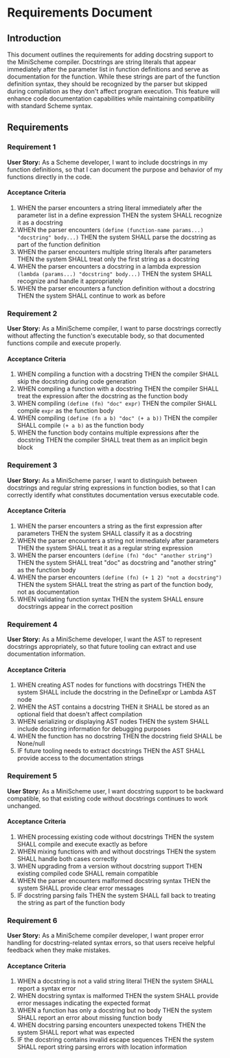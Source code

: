 # Requirements Document

## Introduction

This document outlines the requirements for adding docstring support to the MiniScheme compiler. Docstrings are string literals that appear immediately after the parameter list in function definitions and serve as documentation for the function. While these strings are part of the function definition syntax, they should be recognized by the parser but skipped during compilation as they don't affect program execution. This feature will enhance code documentation capabilities while maintaining compatibility with standard Scheme syntax.

## Requirements

### Requirement 1

**User Story:** As a Scheme developer, I want to include docstrings in my function definitions, so that I can document the purpose and behavior of my functions directly in the code.

#### Acceptance Criteria

1. WHEN the parser encounters a string literal immediately after the parameter list in a define expression THEN the system SHALL recognize it as a docstring
2. WHEN the parser encounters `(define (function-name params...) "docstring" body...)` THEN the system SHALL parse the docstring as part of the function definition
3. WHEN the parser encounters multiple string literals after parameters THEN the system SHALL treat only the first string as a docstring
4. WHEN the parser encounters a docstring in a lambda expression `(lambda (params...) "docstring" body...)` THEN the system SHALL recognize and handle it appropriately
5. WHEN the parser encounters a function definition without a docstring THEN the system SHALL continue to work as before

### Requirement 2

**User Story:** As a MiniScheme compiler, I want to parse docstrings correctly without affecting the function's executable body, so that documented functions compile and execute properly.

#### Acceptance Criteria

1. WHEN compiling a function with a docstring THEN the compiler SHALL skip the docstring during code generation
2. WHEN compiling a function with a docstring THEN the compiler SHALL treat the expression after the docstring as the function body
3. WHEN compiling `(define (fn) "doc" expr)` THEN the compiler SHALL compile `expr` as the function body
4. WHEN compiling `(define (fn a b) "doc" (+ a b))` THEN the compiler SHALL compile `(+ a b)` as the function body
5. WHEN the function body contains multiple expressions after the docstring THEN the compiler SHALL treat them as an implicit begin block

### Requirement 3

**User Story:** As a MiniScheme parser, I want to distinguish between docstrings and regular string expressions in function bodies, so that I can correctly identify what constitutes documentation versus executable code.

#### Acceptance Criteria

1. WHEN the parser encounters a string as the first expression after parameters THEN the system SHALL classify it as a docstring
2. WHEN the parser encounters a string not immediately after parameters THEN the system SHALL treat it as a regular string expression
3. WHEN the parser encounters `(define (fn) "doc" "another string")` THEN the system SHALL treat "doc" as docstring and "another string" as the function body
4. WHEN the parser encounters `(define (fn) (+ 1 2) "not a docstring")` THEN the system SHALL treat the string as part of the function body, not as documentation
5. WHEN validating function syntax THEN the system SHALL ensure docstrings appear in the correct position

### Requirement 4

**User Story:** As a MiniScheme developer, I want the AST to represent docstrings appropriately, so that future tooling can extract and use documentation information.

#### Acceptance Criteria

1. WHEN creating AST nodes for functions with docstrings THEN the system SHALL include the docstring in the DefineExpr or Lambda AST node
2. WHEN the AST contains a docstring THEN it SHALL be stored as an optional field that doesn't affect compilation
3. WHEN serializing or displaying AST nodes THEN the system SHALL include docstring information for debugging purposes
4. WHEN the function has no docstring THEN the docstring field SHALL be None/null
5. IF future tooling needs to extract docstrings THEN the AST SHALL provide access to the documentation strings

### Requirement 5

**User Story:** As a MiniScheme user, I want docstring support to be backward compatible, so that existing code without docstrings continues to work unchanged.

#### Acceptance Criteria

1. WHEN processing existing code without docstrings THEN the system SHALL compile and execute exactly as before
2. WHEN mixing functions with and without docstrings THEN the system SHALL handle both cases correctly
3. WHEN upgrading from a version without docstring support THEN existing compiled code SHALL remain compatible
4. WHEN the parser encounters malformed docstring syntax THEN the system SHALL provide clear error messages
5. IF docstring parsing fails THEN the system SHALL fall back to treating the string as part of the function body

### Requirement 6

**User Story:** As a MiniScheme compiler developer, I want proper error handling for docstring-related syntax errors, so that users receive helpful feedback when they make mistakes.

#### Acceptance Criteria

1. WHEN a docstring is not a valid string literal THEN the system SHALL report a syntax error
2. WHEN docstring syntax is malformed THEN the system SHALL provide error messages indicating the expected format
3. WHEN a function has only a docstring but no body THEN the system SHALL report an error about missing function body
4. WHEN docstring parsing encounters unexpected tokens THEN the system SHALL report what was expected
5. IF the docstring contains invalid escape sequences THEN the system SHALL report string parsing errors with location information